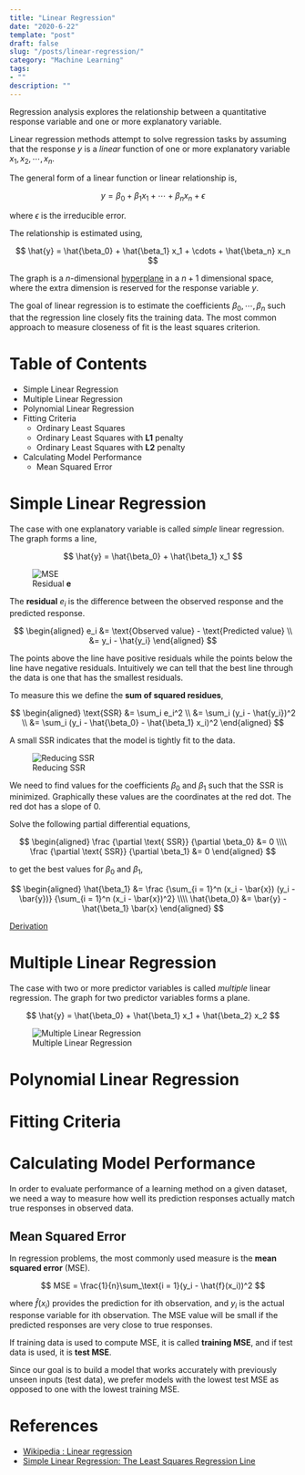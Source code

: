 ```yaml
---
title: "Linear Regression"
date: "2020-6-22"
template: "post"
draft: false
slug: "/posts/linear-regression/"
category: "Machine Learning"
tags:
- ""
description: ""
---
```


Regression analysis explores the relationship between a quantitative response variable and one or more explanatory variable.

Linear regression methods attempt to solve regression tasks by assuming that the response $y$ is a *linear* function of one or more explanatory variable $x_1, x_2, \cdots, x_n$.

The general form of a linear function or linear relationship is,

$$
y = \beta_0 + \beta_1 x_1 + \cdots + \beta_n x_n + \epsilon
$$

where $\epsilon$ is the irreducible error.

The relationship is estimated using,

$$
\hat{y} = \hat{\beta_0} + \hat{\beta_1} x_1 + \cdots + \hat{\beta_n} x_n
$$

The graph is a $n$-dimensional [hyperplane](https://en.wikipedia.org/wiki/Hyperplane) in a $n + 1$ dimensional space, where the extra dimension is reserved for the response variable $y$.

The goal of linear regression is to estimate the coefficients $\beta_0, \cdots, \beta_n$ such that the regression line closely fits the training data. The most common approach to measure closeness of fit is the least squares criterion.

# Table of Contents

- Simple Linear Regression
- Multiple Linear Regression
- Polynomial Linear Regression
- Fitting Criteria
	- Ordinary Least Squares
	- Ordinary Least Squares with **L1** penalty
	- Ordinary Least Squares with **L2** penalty
- Calculating Model Performance
	- Mean Squared Error

# Simple Linear Regression

The case with one explanatory variable is called *simple* linear regression. The graph forms a line,

$$
\hat{y} = \hat{\beta_0} + \hat{\beta_1} x_1
$$

<figure style="width: 800px">
	<img src="/media/machine learning/basics/mse.png" alt="MSE">
	<figcaption>Residual <b>e</b></figcaption>
</figure>

The **residual** $e_i$ is the difference between the observed response and the predicted response.

$$
\begin{aligned}
	e_i &= \text{Observed value} - \text{Predicted value}
	\\
	&= y_i - \hat{y_i}
\end{aligned}
$$

The points above the line have positive residuals while the points below the line have negative residuals. Intuitively we can tell that the best line through the data is one that has the smallest residuals.

To measure this we define the **sum of squared residues**,

$$
\begin{aligned}
	\text{SSR} &= \sum_i e_i^2
	\\
	&= \sum_i (y_i - \hat{y_i})^2
	\\
	&= \sum_i (y_i - \hat{\beta_0} - \hat{\beta_1} x_i)^2
\end{aligned}
$$

A small SSR indicates that the model is tightly fit to the data.

<figure style="width: 800px">
	<img src="/media/machine learning/linear regression/Reducing SSR.png" alt="Reducing SSR">
	<figcaption>Reducing SSR</figcaption>
</figure>

We need to find values for the coefficients $\beta_0$ and $\beta_1$ such that the SSR is minimized. Graphically these values are the coordinates at the red dot. The red dot has a slope of $0$.

Solve the following partial differential equations,

$$
\begin{aligned}
	\frac {\partial \text{ SSR}} {\partial \beta_0} &= 0
	\\\\
	\frac {\partial \text{ SSR}} {\partial \beta_1} &= 0
\end{aligned}
$$

to get the best values for $\beta_0$ and $\beta_1$,

$$
\begin{aligned}
	\hat{\beta_1} &= \frac {\sum_{i = 1}^n (x_i - \bar{x}) (y_i - \bar{y})} {\sum_{i = 1}^n (x_i - \bar{x})^2}
	\\\\
	\hat{\beta_0} &= \bar{y} - \hat{\beta_1} \bar{x}
\end{aligned}
$$

[Derivation](https://youtu.be/ewnc1cXJmGA)

# Multiple Linear Regression

The case with two or more predictor variables is called *multiple* linear regression. The graph for two predictor variables forms a plane.

$$
\hat{y} = \hat{\beta_0} + \hat{\beta_1} x_1 + \hat{\beta_2} x_2
$$

<figure style="width: 500px">
	<img src="/media/machine learning/basics/parametric-method.png" alt="Multiple Linear Regression">
	<figcaption>Multiple Linear Regression</figcaption>
</figure>

# Polynomial Linear Regression

# Fitting Criteria

# Calculating Model Performance

In order to evaluate performance of a learning method on a given dataset, we need a way to measure how well its prediction responses actually match true responses in observed data.

## Mean Squared Error

In regression problems, the most commonly used measure is the **mean squared error** (MSE).

$$
MSE = \frac{1}{n}\sum_\text{i = 1}(y_i - \hat{f}(x_i))^2
$$

where $\hat{f}(x_i)$ provides the prediction for ith observation, and $y_i$ is the actual response variable for ith observation. The MSE value will be small if the predicted responses are very close to true responses.

If training data is used to compute MSE, it is called **training MSE**, and if test data is used, it is **test MSE**.

Since our goal is to build a model that works accurately with previously unseen inputs (test data), we prefer models with the lowest test MSE as opposed to one with the lowest training MSE.

# References

- [Wikipedia : Linear regression](https://en.wikipedia.org/wiki/Linear_regression)
- [Simple Linear Regression: The Least Squares Regression Line](https://youtu.be/coQAAN4eY5s)
